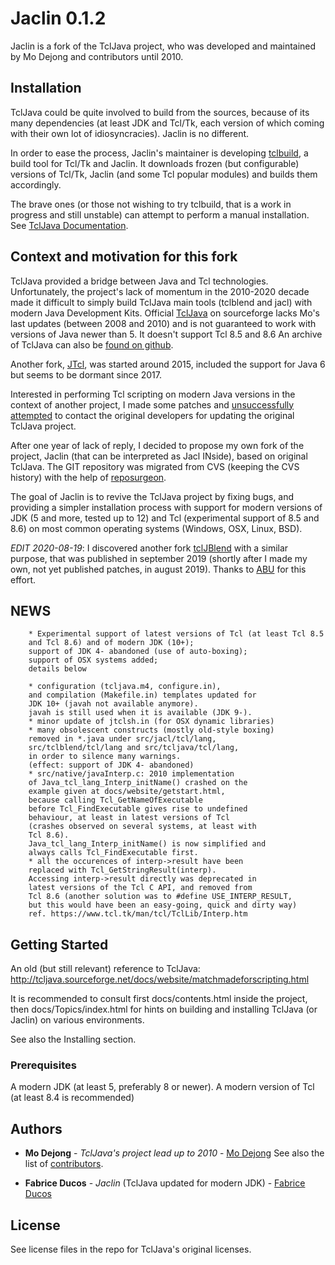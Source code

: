 # Jaclin 0.1.2

Jaclin is a fork of the TclJava project, who was developed and maintained by Mo Dejong and contributors until 2010.

## Installation

TclJava could be quite involved to build from the sources, because of its many dependencies (at least JDK and Tcl/Tk, each version of which coming with their own lot of idiosyncracies). Jaclin is no different.

In order to ease the process, Jaclin's maintainer is developing [tclbuild](https://github.com/fabrice-ducos/tclbuild), a build tool for Tcl/Tk and Jaclin. It downloads frozen (but configurable) versions of Tcl/Tk, Jaclin (and some Tcl popular modules) and builds them accordingly.

The brave ones (or those not wishing to try tclbuild, that is a work in progress and still unstable) can attempt to perform a manual installation. See [TclJava Documentation](docs/Topics/index.html).

## Context and motivation for this fork

TclJava provided a bridge between Java and Tcl technologies. Unfortunately, the project's lack of momentum
in the 2010-2020 decade made it difficult to simply build TclJava main tools (tclblend and jacl) with modern Java
Development Kits. Official [TclJava](http://tcljava.sourceforge.net/docs/website/index.html) on sourceforge lacks
Mo's last updates (between 2008 and 2010) and is not guaranteed to work with versions of Java newer than 5.
It doesn't support Tcl 8.5 and 8.6
An archive of TclJava can also be [found on github](https://github.com/scijava/tcljava).

Another fork, [JTcl](https://github.com/jtcl-project/jtcl), was started around 2015, included the support for Java 6 but seems to be dormant since 2017.

Interested in performing Tcl scripting on modern Java versions in the context of another project, I made some patches and [unsuccessfully attempted](https://sourceforge.net/p/tcljava/mailman/tcljava-dev/thread/CAPxFAHTkKiLxQGAVJUfY5hCGBoAbL47qnc0WfMsvcD%2BT6W2uJQ%40mail.gmail.com/#msg36653208) to contact the original developers for updating the original TclJava project. 

After one year of lack of reply, I decided to propose my own fork of the project, Jaclin (that can be interpreted as Jacl INside), based on original TclJava.
The GIT repository was migrated from CVS (keeping the CVS history) with the help of [reposurgeon](https://gitlab.com/esr/reposurgeon).

The goal of Jaclin is to revive the TclJava project by fixing bugs, and providing a simpler installation process with support for modern versions of JDK (5 and more, tested up to 12) and Tcl (experimental support of 8.5 and 8.6) on most common operating systems (Windows, OSX, Linux, BSD).

*EDIT 2020-08-19*: I discovered another fork [tclJBlend](https://wiki.tcl-lang.org/page/tclJBlend) with a similar purpose, that was published in september 2019 (shortly after I made my own, not yet published patches, in august 2019). Thanks to [ABU](https://wiki.tcl-lang.org/page/Aldo+Buratti?R=0&O=ABU&W=) for this effort.

## NEWS

        * Experimental support of latest versions of Tcl (at least Tcl 8.5
        and Tcl 8.6) and of modern JDK (10+);
        support of JDK 4- abandoned (use of auto-boxing);
        support of OSX systems added;
        details below

        * configuration (tcljava.m4, configure.in),
        and compilation (Makefile.in) templates updated for
        JDK 10+ (javah not available anymore).
        javah is still used when it is available (JDK 9-).
        * minor update of jtclsh.in (for OSX dynamic libraries)
        * many obsolescent constructs (mostly old-style boxing)
        removed in *.java under src/jacl/tcl/lang,
        src/tclblend/tcl/lang and src/tcljava/tcl/lang,
        in order to silence many warnings.
        (effect: support of JDK 4- abandoned)
        * src/native/javaInterp.c: 2010 implementation
        of Java_tcl_lang_Interp_initName() crashed on the
        example given at docs/website/getstart.html,
        because calling Tcl_GetNameOfExecutable
        before Tcl_FindExecutable gives rise to undefined
        behaviour, at least in latest versions of Tcl
        (crashes observed on several systems, at least with
        Tcl 8.6).
        Java_tcl_lang_Interp_initName() is now simplified and
        always calls Tcl_FindExecutable first.
        * all the occurences of interp->result have been
        replaced with Tcl_GetStringResult(interp).
        Accessing interp->result directly was deprecated in
        latest versions of the Tcl C API, and removed from
        Tcl 8.6 (another solution was to #define USE_INTERP_RESULT,
        but this would have been an easy-going, quick and dirty way)
        ref. https://www.tcl.tk/man/tcl/TclLib/Interp.htm

## Getting Started

An old (but still relevant) reference to TclJava: http://tcljava.sourceforge.net/docs/website/matchmadeforscripting.html

It is recommended to consult first docs/contents.html inside the project, then docs/Topics/index.html
for hints on building and installing TclJava (or Jaclin) on various environments.

See also the Installing section.

### Prerequisites

A modern JDK (at least 5, preferably 8 or newer).
A modern version of Tcl (at least 8.4 is recommended)

## Authors

* **Mo Dejong** - *TclJava's project lead up to 2010* - [Mo Dejong](https://github.com/mdejong)
See also the list of [contributors](https://github.com/fabrice-ducos/jaclin/contributors).

* **Fabrice Ducos** - *Jaclin* (TclJava updated for modern JDK) - [Fabrice Ducos](https://github.com/fabrice-ducos)

## License

See license files in the repo for TclJava's original licenses.
